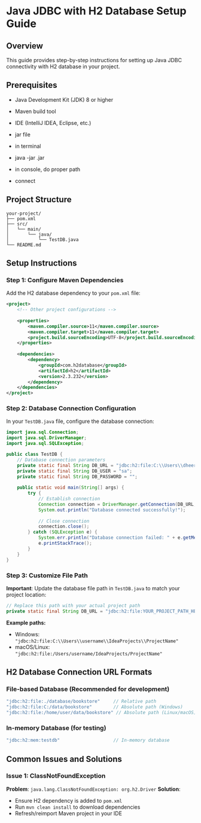 # Java JDBC with H2 Database Setup Guide

## Overview
This guide provides step-by-step instructions for setting up Java JDBC connectivity with H2 database in your project.

## Prerequisites
- Java Development Kit (JDK) 8 or higher
- Maven build tool
- IDE (IntelliJ IDEA, Eclipse, etc.)

- jar file
- in terminal
- java -jar <filename>.jar
- in console, do proper path
- connect


## Project Structure
```
your-project/
├── pom.xml
├── src/
│   └── main/
│       └── java/
│           └── TestDB.java
└── README.md
```

## Setup Instructions

### Step 1: Configure Maven Dependencies

Add the H2 database dependency to your `pom.xml` file:

```xml
<project>
    <!-- Other project configurations -->
    
    <properties>
        <maven.compiler.source>11</maven.compiler.source>
        <maven.compiler.target>11</maven.compiler.target>
        <project.build.sourceEncoding>UTF-8</project.build.sourceEncoding>
    </properties>
    
    <dependencies>
        <dependency>
            <groupId>com.h2database</groupId>
            <artifactId>h2</artifactId>
            <version>2.3.232</version>
        </dependency>
    </dependencies>
</project>
```

### Step 2: Database Connection Configuration

In your `TestDB.java` file, configure the database connection:

```java
import java.sql.Connection;
import java.sql.DriverManager;
import java.sql.SQLException;

public class TestDB {
    // Database connection parameters
    private static final String DB_URL = "jdbc:h2:file:C:\\Users\\dheer\\IdeaProjects\\Bookstore";
    private static final String DB_USER = "sa";
    private static final String DB_PASSWORD = "";
    
    public static void main(String[] args) {
        try {
            // Establish connection
            Connection connection = DriverManager.getConnection(DB_URL, DB_USER, DB_PASSWORD);
            System.out.println("Database connected successfully!");
            
            // Close connection
            connection.close();
        } catch (SQLException e) {
            System.err.println("Database connection failed: " + e.getMessage());
            e.printStackTrace();
        }
    }
}
```

### Step 3: Customize File Path

**Important**: Update the database file path in `TestDB.java` to match your project location:

```java
// Replace this path with your actual project path
private static final String DB_URL = "jdbc:h2:file:YOUR_PROJECT_PATH_HERE";
```

**Example paths:**
- Windows: `"jdbc:h2:file:C:\\Users\\username\\IdeaProjects\\ProjectName"`
- macOS/Linux: `"jdbc:h2:file:/Users/username/IdeaProjects/ProjectName"`

## H2 Database Connection URL Formats

### File-based Database (Recommended for development)
```java
"jdbc:h2:file:./database/bookstore"     // Relative path
"jdbc:h2:file:C:/data/bookstore"        // Absolute path (Windows)
"jdbc:h2:file:/home/user/data/bookstore" // Absolute path (Linux/macOS)
```

### In-memory Database (for testing)
```java
"jdbc:h2:mem:testdb"                    // In-memory database
```

## Common Issues and Solutions

### Issue 1: ClassNotFoundException
**Problem**: `java.lang.ClassNotFoundException: org.h2.Driver`
**Solution**: 
- Ensure H2 dependency is added to `pom.xml`
- Run `mvn clean install` to download dependencies
- Refresh/reimport Maven project in your IDE

